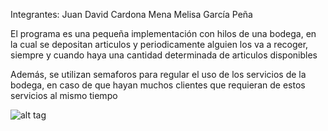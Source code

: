 Integrantes:
Juan David Cardona Mena
Melisa García Peña

El programa es una pequeña implementación con hilos de una bodega, en la cual se depositan articulos y periodicamente alguien los va a recoger,
siempre y cuando haya una cantidad determinada de articulos disponibles

Además, se utilizan semaforos para regular el uso de los servicios de la bodega, en caso de que hayan muchos clientes que requieran de estos servicios al mismo tiempo

![alt tag](https://raw.githubusercontent.com/jdcmena/so-procesos-scripts/37fc07266c6cdc32da896cb9d8256011fab6bcd7/taller%2520bodega/Taller_so/src/mundo/Sin%20t%C3%ADtulo.png)

